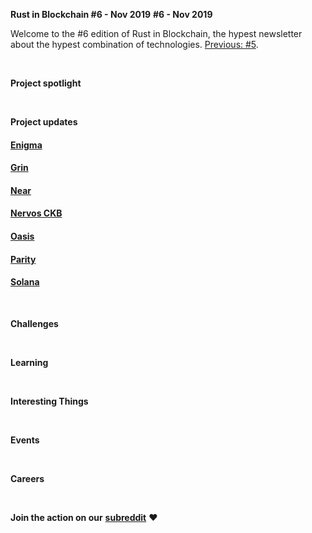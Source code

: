 **Rust in Blockchain #6 - Nov 2019**
**#6 - Nov 2019**

Welcome to the #6 edition of Rust in Blockchain, the hypest newsletter about the hypest combination of technologies. [Previous: #5](https://rustinblockchain.org/2019/11/07/rust-in-blockchain-5-october-2019/).


&nbsp;


**Project spotlight**


&nbsp;

**Project updates**

#### [**Enigma**](https://enigma.co/)


#### [**Grin**](https://github.com/mimblewimble/grin)


#### [**Near**](https://github.com/nearprotocol/nearcore)


#### [**Nervos CKB**](https://github.com/nervosnetwork/ckb)


#### [**Oasis**](https://github.com/oasislabs)


#### [**Parity** ](https://github.com/paritytech)


#### [**Solana**](https://github.com/solana-labs/solana)


&nbsp;

**Challenges**


&nbsp;

**Learning**


&nbsp;

**Interesting Things**


&nbsp;

**Events**


&nbsp;

**Careers**


&nbsp;

**Join the action on our** [**subreddit**](https://www.reddit.com/r/RustInBlockchain/) **❤️**

